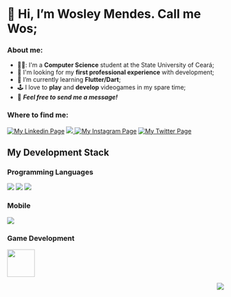 # 👋 Hi, I’m Wosley Mendes. Call me Wos;

### About me:
- 👨‍🎓: I'm a **Computer Science** student at the State University of Ceará;
- 👀 I'm looking for my **first professional experience** with development;
- 🌱 I’m currently learning **Flutter/Dart**;
- 🕹️ I love to **play** and **develop** videogames in my spare time;
- 💬 **_Feel free to send me a message!_**

### Where to find me:
<a href='https://www.linkedin.com/in/wosley-mendes-rocha-405159a2'> <img alt='My Linkedin Page' src="https://cdn0.iconfinder.com/data/icons/social-media-2091/100/social-06-48.png"/></a>
<a href='mailto:wosleymr@gmail.com"'> <img src="https://cdn2.iconfinder.com/data/icons/social-icons-circular-color/512/gmail-48.png"/> </a>
<a href='https://www.instagram.com/wosmendes/'><img alt='My Instagram Page' src="https://cdn4.iconfinder.com/data/icons/social-messaging-ui-color-shapes-2-free/128/social-instagram-new-circle-48.png"/></a>
<a href='https://twitter.com/wos_mendes'><img alt='My Twitter Page' src="https://cdn4.iconfinder.com/data/icons/social-media-icons-the-circle-set/48/twitter_circle-48.png"/></a>

## My Development Stack

### Programming Languages
<img src="https://img.icons8.com/color/50/000000/c-programming.png"/> <img src="https://img.icons8.com/color/50/000000/c-sharp-logo-2.png"/> <img src="https://cdn2.iconfinder.com/data/icons/designer-skills/128/code-programming-java-software-develop-command-language-64.png"/>

### Mobile
<img src="https://img.icons8.com/fluency/50/000000/flutter.png"/>

### Game Development
<img src="https://cdn4.iconfinder.com/data/icons/various-icons-2/476/Unity.png" width="64"/>

<p align="right">
  <a href="#">
      <img src="https://visitor-badge.glitch.me/badge?page_id=wosmendes.README"/>
   </a>
</p>

<!---
WosMendes/WosMendes is a ✨ special ✨ repository because its `README.md` (this file) appears on your GitHub profile.
You can click the Preview link to take a look at your changes.
--->
